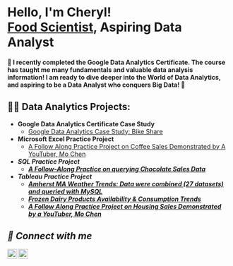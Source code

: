 <h1>Hello, I'm Cheryl! <br/><a href="https://www.linkedin.com/in/cherylyenchung">Food Scientist</a>, Aspiring Data Analyst</a></h1>

<h4> 🌱  I recently completed the Google Data Analytics Certificate. The course has taught me many fundamentals and valuable data analysis information! I am ready to dive deeper into the World of Data Analytics, and aspiring to be a Data Analyst who conquers Big Data!  🌱</h4>

<h2>👨‍💻 Data Analytics Projects:</h2>

- <b>Google Data Analytics Certificate Case Study</b>
  - [Google Data Analytics Case Study: Bike Share](https://github.com/bimmisc/GoogleDataAnalytics_BikeShare/tree/main)
- <b>Microsoft Excel Practice Project</b>
  - [A Follow Along Practice Project on Coffee Sales Demonstrated by A YouTuber, Mo Chen](https://github.com/bimmisc/CoffeeSalesDashboard) <b><i>
- <b>SQL Practice Project</b>
  - [A Follow-Along Practice on querying Chocolate Sales Data](https://github.com/bimmisc/SQLPracticeChocolateSales)
- <b>Tableau Practice Project</b>
  - [Amherst MA Weather Trends: Data were combined (27 datasets) and queried with MySQL](https://public.tableau.com/app/profile/cheryl.chung/viz/AmherstWeather2018to2023/AmherstWeatherDashboard)
  - [Frozen Dairy Products Availability & Consumption Trends](https://public.tableau.com/app/profile/cheryl.chung/viz/FrozenDairyProductDashboard2/Dashboard2)
  - [A Follow Along Practice Project on Housing Sales Demonstrated by a YouTuber, Mo Chen](https://public.tableau.com/app/profile/cheryl.chung/viz/Practice_House_Sales_Dashboard/DashboardKingCountyHouseSales)


<h2> 🤳 Connect with me</h2>

[<img align="left" alt="CherylChung | LinkedIn" width="22px" src="https://cdn.jsdelivr.net/npm/simple-icons@v3/icons/linkedin.svg" />][LinkedIn]
[<img align="left" alt="CherylChung | GoogleScholar" width="22px" src="https://scholar.google.com/citations/images/avatar_scholar_128.png" />][GoogleScholar]


[linkedin]: www.linkedin.com/in/cherylyenchung
[GoogleScholar]: https://scholar.google.com/citations?user=2E2law8AAAAJ&hl=en
